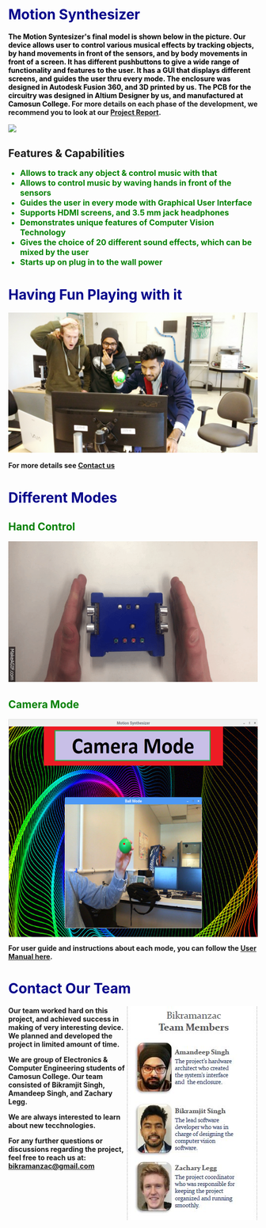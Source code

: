 # <b> <font color ="darkblue"> Motion Synthesizer </font>

<b> <font color ="black"> The Motion Syntesizer's final model is shown below in the picture. Our device allows user to control various musical effects by tracking objects, by hand movements in front of the sensors, and by body movements in front of a screen. It has different pushbuttons to give a wide range of functionality and features to the user. It has a GUI that displays different screens, and guides the user thru every mode. The enclosure was designed in Autodesk Fusion 360, and 3D printed by us. The PCB for the circuitry was designed in Altium Designer by us, and manufactured at Camosun College.</font>
For more details on each phase of the development, we recommend you to look at our [Project Report](https://drive.google.com/open?id=10LbdV46k1radWK_isuUhPYrFqP7wBc3M). 
  
<img align="center" src="https://user-images.githubusercontent.com/33526358/33522751-d3f17ed4-d7a8-11e7-8151-aba70f0987b8.jpg">

<h2> Features & Capabilities </h2>

<ul>
  <font color ="green" size = "3">
    <li>Allows to track any object & control music with that</li>
    <li>Allows to control music by waving hands in front of the sensors</li>
    <li>Guides the user in every mode with Graphical User Interface</li>
    <li>Supports HDMI screens, and 3.5 mm jack headphones</li> 
    <li>Demonstrates unique features of Computer Vision Technology</li> 
    <li>Gives the choice of 20 different sound effects, which can be mixed by the user</li> 
    <li>Starts up on plug in to the wall power</li>
   </font>
</ul> 
      
# <b> <font color ="darkblue">Having Fun Playing with it </font>
![Image](https://github.com/BikramanZac/Motion-Synthesizer-Project-/blob/master/Motion%20Excitement.jpg?raw=true)

For more details see <A href="#Contact">Contact us </A>

# <b> <font color ="darkblue">Different Modes </font>
  
## <b> <font color ="green">Hand Control </font>
![Image](https://github.com/BikramanZac/Motion-Synthesizer-Project-/blob/master/Ultra.gif?raw=true)
  
## <b> <font color ="green">Camera Mode </font>
<img align="center" height="440" width="575" src= "https://github.com/BikramanZac/Motion-Synthesizer-Project-/blob/master/Pictures/CameraBallTracking.png?raw=true">

<b>For user guide and instructions about each mode, you can follow the [User Manual here](https://drive.google.com/open?id=1gXBgiyi0ARCLm3Vch70XfR9w_eZbh8G5).

# <b> <font color ="darkblue"> Contact Our Team </font>
  <a name="Contact"> </a>
<img align="right" src= "https://github.com/BikramanZac/Motion-Synthesizer-Project-/blob/master/team%20.JPG?raw=true">



<b> Our team worked hard on this project, and achieved success in making of very interesting device. We planned and developed the project in limited amount of time.
  
<b> We are group of Electronics & Computer Engineering students of Camosun College. Our team consisted of Bikramjit Singh, Amandeep Singh, and Zachary Legg.

<b> We are always interested to learn about new tecchnologies. 
  
  
  
<b> For any further questions or discussions regarding the project, feel free to reach us at:
  bikramanzac@gmail.com 
  
  


